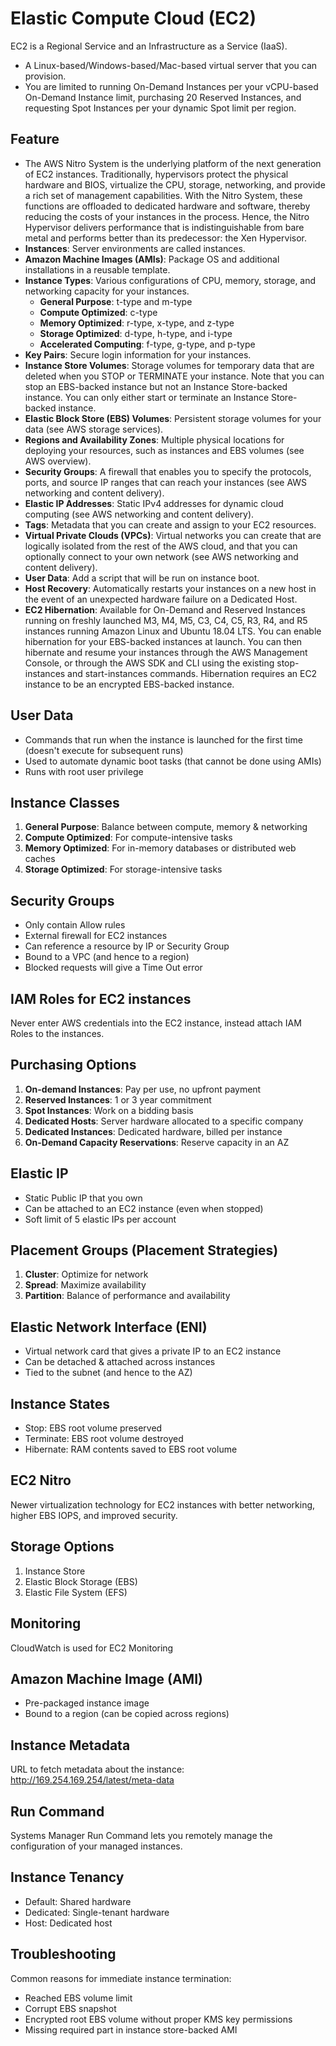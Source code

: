 # Elastic Compute Cloud (EC2)

EC2 is a Regional Service and an Infrastructure as a Service (IaaS).

- A Linux-based/Windows-based/Mac-based virtual server that you can provision.
- You are limited to running On-Demand Instances per your vCPU-based On-Demand Instance limit, purchasing 20 Reserved Instances, and requesting Spot Instances per your dynamic Spot limit per region.

## Feature
- The AWS Nitro System is the underlying platform of the next generation of EC2 instances. Traditionally, hypervisors protect the physical hardware and BIOS, virtualize the CPU, storage, networking, and provide a rich set of management capabilities. With the Nitro System, these functions are offloaded to dedicated hardware and software, thereby reducing the costs of your instances in the process. Hence, the Nitro Hypervisor delivers performance that is indistinguishable from bare metal and performs better than its predecessor: the Xen Hypervisor.
- **Instances**: Server environments are called instances.
- **Amazon Machine Images (AMIs)**: Package OS and additional installations in a reusable template.
- **Instance Types**: Various configurations of CPU, memory, storage, and networking capacity for your instances.
  - **General Purpose**: t-type and m-type
  - **Compute Optimized**: c-type
  - **Memory Optimized**: r-type, x-type, and z-type
  - **Storage Optimized**: d-type, h-type, and i-type
  - **Accelerated Computing**: f-type, g-type, and p-type
- **Key Pairs**: Secure login information for your instances.
- **Instance Store Volumes**: Storage volumes for temporary data that are deleted when you STOP or TERMINATE your instance. Note that you can stop an EBS-backed instance but not an Instance Store-backed instance. You can only either start or terminate an Instance Store-backed instance.
- **Elastic Block Store (EBS) Volumes**: Persistent storage volumes for your data (see AWS storage services).
- **Regions and Availability Zones**: Multiple physical locations for deploying your resources, such as instances and EBS volumes (see AWS overview).
- **Security Groups**: A firewall that enables you to specify the protocols, ports, and source IP ranges that can reach your instances (see AWS networking and content delivery).
- **Elastic IP Addresses**: Static IPv4 addresses for dynamic cloud computing (see AWS networking and content delivery).
- **Tags**: Metadata that you can create and assign to your EC2 resources.
- **Virtual Private Clouds (VPCs)**: Virtual networks you can create that are logically isolated from the rest of the AWS cloud, and that you can optionally connect to your own network (see AWS networking and content delivery).
- **User Data**: Add a script that will be run on instance boot.
- **Host Recovery**: Automatically restarts your instances on a new host in the event of an unexpected hardware failure on a Dedicated Host.
- **EC2 Hibernation**: Available for On-Demand and Reserved Instances running on freshly launched M3, M4, M5, C3, C4, C5, R3, R4, and R5 instances running Amazon Linux and Ubuntu 18.04 LTS. You can enable hibernation for your EBS-backed instances at launch. You can then hibernate and resume your instances through the AWS Management Console, or through the AWS SDK and CLI using the existing stop-instances and start-instances commands. Hibernation requires an EC2 instance to be an encrypted EBS-backed instance.

## User Data

- Commands that run when the instance is launched for the first time (doesn't execute for subsequent runs)
- Used to automate dynamic boot tasks (that cannot be done using AMIs)
- Runs with root user privilege

## Instance Classes

1. **General Purpose**: Balance between compute, memory & networking
2. **Compute Optimized**: For compute-intensive tasks
3. **Memory Optimized**: For in-memory databases or distributed web caches
4. **Storage Optimized**: For storage-intensive tasks

## Security Groups

- Only contain Allow rules
- External firewall for EC2 instances
- Can reference a resource by IP or Security Group
- Bound to a VPC (and hence to a region)
- Blocked requests will give a Time Out error

## IAM Roles for EC2 instances

Never enter AWS credentials into the EC2 instance, instead attach IAM Roles to the instances.

## Purchasing Options

1. **On-demand Instances**: Pay per use, no upfront payment
2. **Reserved Instances**: 1 or 3 year commitment
3. **Spot Instances**: Work on a bidding basis
4. **Dedicated Hosts**: Server hardware allocated to a specific company
5. **Dedicated Instances**: Dedicated hardware, billed per instance
6. **On-Demand Capacity Reservations**: Reserve capacity in an AZ

## Elastic IP

- Static Public IP that you own
- Can be attached to an EC2 instance (even when stopped)
- Soft limit of 5 elastic IPs per account

## Placement Groups (Placement Strategies)

1. **Cluster**: Optimize for network
2. **Spread**: Maximize availability
3. **Partition**: Balance of performance and availability

## Elastic Network Interface (ENI)

- Virtual network card that gives a private IP to an EC2 instance
- Can be detached & attached across instances
- Tied to the subnet (and hence to the AZ)

## Instance States

- Stop: EBS root volume preserved
- Terminate: EBS root volume destroyed
- Hibernate: RAM contents saved to EBS root volume

## EC2 Nitro

Newer virtualization technology for EC2 instances with better networking, higher EBS IOPS, and improved security.

## Storage Options

1. Instance Store
2. Elastic Block Storage (EBS)
3. Elastic File System (EFS)

## Monitoring

CloudWatch is used for EC2 Monitoring

## Amazon Machine Image (AMI)

- Pre-packaged instance image
- Bound to a region (can be copied across regions)

## Instance Metadata

URL to fetch metadata about the instance: http://169.254.169.254/latest/meta-data

## Run Command

Systems Manager Run Command lets you remotely manage the configuration of your managed instances.

## Instance Tenancy

- Default: Shared hardware
- Dedicated: Single-tenant hardware
- Host: Dedicated host

## Troubleshooting

Common reasons for immediate instance termination:
- Reached EBS volume limit
- Corrupt EBS snapshot
- Encrypted root EBS volume without proper KMS key permissions
- Missing required part in instance store-backed AMI